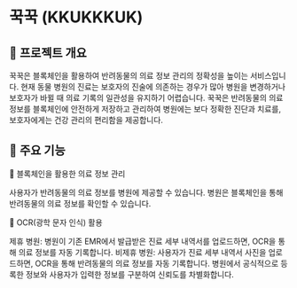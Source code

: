 # 꾹꾹 (KKUKKKUK)

## 📌 프로젝트 개요

꾹꾹은 블록체인을 활용하여 반려동물의 의료 정보 관리의 정확성을 높이는 서비스입니다.
현재 동물 병원의 진료는 보호자의 진술에 의존하는 경우가 많아 병원을 변경하거나 보호자가 바뀔 때 의료 기록의 일관성을 유지하기 어렵습니다.
꾹꾹은 반려동물의 의료 정보를 블록체인에 안전하게 저장하고 관리하여 병원에는 보다 정확한 진단과 치료를, 보호자에게는 건강 관리의 편리함을 제공합니다.

## 🎯 주요 기능

🔹 블록체인을 활용한 의료 정보 관리

  사용자가 반려동물의 의료 정보를 병원에 제공할 수 있습니다.
  병원은 블록체인을 통해 반려동물의 의료 정보를 확인할 수 있습니다.

🔹 OCR(광학 문자 인식) 활용

  제휴 병원: 병원이 기존 EMR에서 발급받은 진료 세부 내역서를 업로드하면, OCR을 통해 의료 정보를 자동 기록합니다.
  비제휴 병원: 사용자가 진료 세부 내역서 사진을 업로드하면, OCR을 통해 반려동물의 의료 정보를 자동 기록합니다.
  병원에서 공식적으로 등록한 정보와 사용자가 입력한 정보를 구분하여 신뢰도를 차별화합니다.
  
 


 
